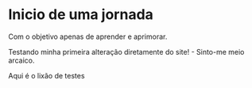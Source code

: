 # Inicio de uma jornada

Com o objetivo apenas de aprender e aprimorar.

Testando minha primeira alteração diretamente do site! - Sinto-me meio arcaico.

Aqui é o lixão de testes
